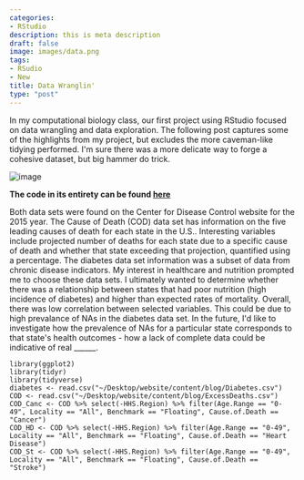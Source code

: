 ```yaml
---
categories:
- RStudio
description: this is meta description
draft: false
image: images/data.png
tags:
- RSudio
- New
title: Data Wranglin' 
type: "post"
---
```


In my computational biology class, our first project using RStudio focused on data wrangling and data exploration. The following post captures some of the highlights from my project, but excludes the more caveman-like tidying performed. I'm sure there was a more delicate way to forge a cohesive dataset, but big hammer do trick.

![image](/images/caveman.png)

__The code in its entirety can be found [here](/Project1)__

Both data sets were found on the Center for Disease Control website for the 2015 year. The Cause of Death (COD) data set has information on the five leading causes of death for each state in the U.S.. Interesting variables include projected number of deaths for each state due to a specific cause of death and whether that state exceeding that projection, quantified using a percentage. The diabetes data set information was a subset of data from chronic disease indicators. My interest in healthcare and nutrition prompted me to choose these data sets. I ultimately wanted to determine whether there was a relationship between states that had poor nutrition (high incidence of diabetes) and higher than expected rates of mortality. Overall, there was low correlation between selected variables. This could be due to high prevalance of NAs in the diabetes data set. In the future, I'd like to investigate how the prevalence of NAs for a particular state corresponds to that state's health outcomes - how a lack of complete data could be indicative of real ______. 


```{r include=F}
library(ggplot2)
library(tidyr)
library(tidyverse)
diabetes <- read.csv("~/Desktop/website/content/blog/Diabetes.csv")
COD <- read.csv("~/Desktop/website/content/blog/ExcessDeaths.csv")
COD_Canc <- COD %>% select(-HHS.Region) %>% filter(Age.Range == "0-49", Locality == "All", Benchmark == "Floating", Cause.of.Death == "Cancer")
COD_HD <- COD %>% select(-HHS.Region) %>% filter(Age.Range == "0-49", Locality == "All", Benchmark == "Floating", Cause.of.Death == "Heart Disease")
COD_St <- COD %>% select(-HHS.Region) %>% filter(Age.Range == "0-49", Locality == "All", Benchmark == "Floating", Cause.of.Death == "Stroke")
```